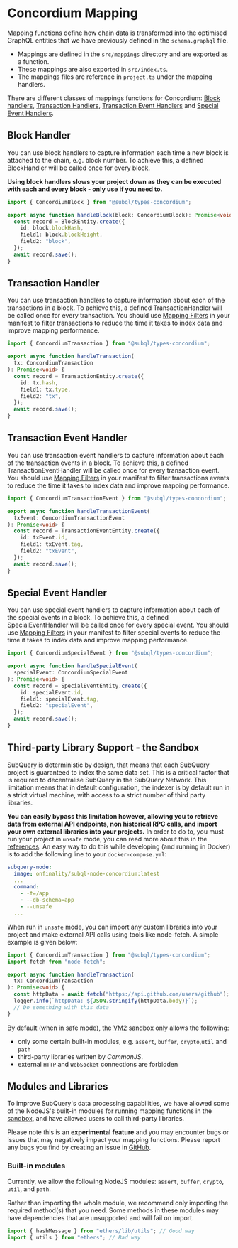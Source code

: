 # Concordium Mapping

Mapping functions define how chain data is transformed into the optimised GraphQL entities that we have previously defined in the `schema.graphql` file.

- Mappings are defined in the `src/mappings` directory and are exported as a function.
- These mappings are also exported in `src/index.ts`.
- The mappings files are reference in `project.ts` under the mapping handlers.

There are different classes of mappings functions for Concordium: [Block handlers](#block-handler), [Transaction Handlers](#transaction-handler), [Transaction Event Handlers](#transaction-event-handler) and [Special Event Handlers](#special-event-handler).

## Block Handler

You can use block handlers to capture information each time a new block is attached to the chain, e.g. block number. To achieve this, a defined BlockHandler will be called once for every block.

**Using block handlers slows your project down as they can be executed with each and every block - only use if you need to.**

```ts
import { ConcordiumBlock } from "@subql/types-concordium";

export async function handleBlock(block: ConcordiumBlock): Promise<void> {
  const record = BlockEntity.create({
    id: block.blockHash,
    field1: block.blockHeight,
    field2: "block",
  });
  await record.save();
}
```

## Transaction Handler

You can use transaction handlers to capture information about each of the transactions in a block. To achieve this, a defined TransactionHandler will be called once for every transaction. You should use [Mapping Filters](../manifest/concordium.md#mapping-handlers-and-filters) in your manifest to filter transactions to reduce the time it takes to index data and improve mapping performance.

```ts
import { ConcordiumTransaction } from "@subql/types-concordium";

export async function handleTransaction(
  tx: ConcordiumTransaction
): Promise<void> {
  const record = TransactionEntity.create({
    id: tx.hash,
    field1: tx.type,
    field2: "tx",
  });
  await record.save();
}
```

## Transaction Event Handler

You can use transaction event handlers to capture information about each of the transaction events in a block. To achieve this, a defined TransactionEventHandler will be called once for every transaction event. You should use [Mapping Filters](../manifest/concordium.md#mapping-handlers-and-filters) in your manifest to filter transactions events to reduce the time it takes to index data and improve mapping performance.

```ts
import { ConcordiumTransactionEvent } from "@subql/types-concordium";

export async function handleTransactionEvent(
  txEvent: ConcordiumTransactionEvent
): Promise<void> {
  const record = TransactionEventEntity.create({
    id: txEvent.id,
    field1: txEvent.tag,
    field2: "txEvent",
  });
  await record.save();
}
```

## Special Event Handler

You can use special event handlers to capture information about each of the special events in a block. To achieve this, a defined SpecialEventHandler will be called once for every special event. You should use [Mapping Filters](../manifest/concordium.md#mapping-handlers-and-filters) in your manifest to filter special events to reduce the time it takes to index data and improve mapping performance.

```ts
import { ConcordiumSpecialEvent } from "@subql/types-concordium";

export async function handleSpecialEvent(
  specialEvent: ConcordiumSpecialEvent
): Promise<void> {
  const record = SpecialEventEntity.create({
    id: specialEvent.id,
    field1: specialEvent.tag,
    field2: "specialEvent",
  });
  await record.save();
}
```


## Third-party Library Support - the Sandbox

SubQuery is deterministic by design, that means that each SubQuery project is guaranteed to index the same data set. This is a critical factor that is required to decentralise SubQuery in the SubQuery Network. This limitation means that in default configuration, the indexer is by default run in a strict virtual machine, with access to a strict number of third party libraries.

**You can easily bypass this limitation however, allowing you to retrieve data from external API endpoints, non historical RPC calls, and import your own external libraries into your projects.** In order to do to, you must run your project in `unsafe` mode, you can read more about this in the [references](../../run_publish/references.md#unsafe-node-service). An easy way to do this while developing (and running in Docker) is to add the following line to your `docker-compose.yml`:

```yml
subquery-node:
  image: onfinality/subql-node-concordium:latest
  ...
  command:
    - -f=/app
    - --db-schema=app
    - --unsafe
  ...
```

When run in `unsafe` mode, you can import any custom libraries into your project and make external API calls using tools like node-fetch. A simple example is given below:

```ts
import { ConcordiumTransaction } from "@subql/types-concordium";
import fetch from "node-fetch";

export async function handleTransaction(
  tx: ConcordiumTransaction
): Promise<void> {
  const httpData = await fetch("https://api.github.com/users/github");
  logger.info(`httpData: ${JSON.stringify(httpData.body)}`);
  // Do something with this data
}
```

By default (when in safe mode), the [VM2](https://www.npmjs.com/package/vm2) sandbox only allows the following:

- only some certain built-in modules, e.g. `assert`, `buffer`, `crypto`,`util` and `path`
- third-party libraries written by _CommonJS_.
- external `HTTP` and `WebSocket` connections are forbidden

## Modules and Libraries

To improve SubQuery's data processing capabilities, we have allowed some of the NodeJS's built-in modules for running mapping functions in the [sandbox](#third-party-library-support---the-sandbox), and have allowed users to call third-party libraries.

Please note this is an **experimental feature** and you may encounter bugs or issues that may negatively impact your mapping functions. Please report any bugs you find by creating an issue in [GitHub](https://github.com/subquery/subql).

### Built-in modules

Currently, we allow the following NodeJS modules: `assert`, `buffer`, `crypto`, `util`, and `path`.

Rather than importing the whole module, we recommend only importing the required method(s) that you need. Some methods in these modules may have dependencies that are unsupported and will fail on import.

```ts
import { hashMessage } from "ethers/lib/utils"; // Good way
import { utils } from "ethers"; // Bad way
```
